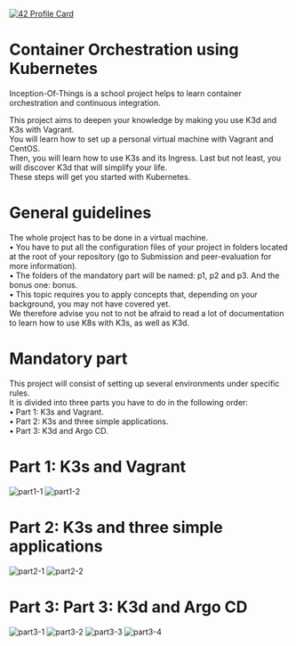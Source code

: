 [![42 Profile Card](https://1337-readme-xi.vercel.app/api/profile?cursus=42cursus&login=zoulhafi)](https://github.com/mohouyizme/1337-readme)
# Container Orchestration using Kubernetes 

Inception-Of-Things is a school project helps to learn container orchestration and continuous integration.  

This project aims to deepen your knowledge by making you use K3d and K3s with Vagrant.  
You will learn how to set up a personal virtual machine with Vagrant and CentOS.  
Then, you will learn how to use K3s and its Ingress. Last but not least, you will discover K3d that will simplify your life.  
These steps will get you started with Kubernetes.  

# General guidelines

The whole project has to be done in a virtual machine.  
• You have to put all the configuration files of your project in folders located at the root of your repository (go to Submission and peer-evaluation for more information).  
• The folders of the mandatory part will be named: p1, p2 and p3. And the bonus one: bonus.  
• This topic requires you to apply concepts that, depending on your background, you may not have covered yet.  
We therefore advise you not to not be afraid to read a lot of documentation to learn how to use K8s with K3s, as well as K3d.  

# Mandatory part

This project will consist of setting up several environments under specific rules.  
It is divided into three parts you have to do in the following order:  
• Part 1: K3s and Vagrant.  
• Part 2: K3s and three simple applications.  
• Part 3: K3d and Argo CD.  

# Part 1: K3s and Vagrant

![part1-1](ressources/1.png)
![part1-2](ressources/2.png)

# Part 2: K3s and three simple applications

![part2-1](ressources/3.png)
![part2-2](ressources/4.png)

# Part 3: Part 3: K3d and Argo CD

![part3-1](ressources/5.png)
![part3-2](ressources/6.png)
![part3-3](ressources/7.png)
![part3-4](ressources/8.png)

